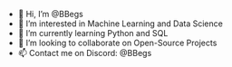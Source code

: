 - 👋 Hi, I’m @BBegs
- 👀 I’m interested in Machine Learning and Data Science
- 🌱 I’m currently learning Python and SQL
- 💞️ I’m looking to collaborate on Open-Source Projects
- 📫 Contact me on Discord: @BBegs

<!---
BBegs/BBegs is a ✨ special ✨ repository because its `README.md` (this file) appears on your GitHub profile.
You can click the Preview link to take a look at your changes.
--->
